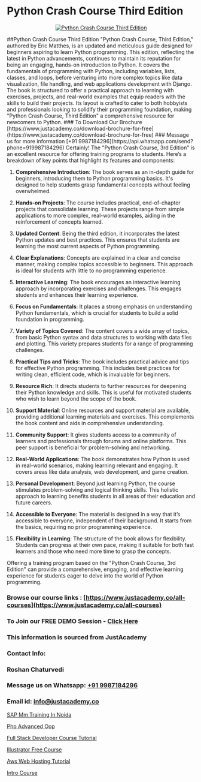 # Python Crash Course Third Edition

<p align="center">
  <a href="https://justacademy.co/course-detail/python-training">
    <img src="https://justacademy.co/storage2/course_image/1709713400_course_image.webp" alt="Python Crash Course Third Edition">
  </a>
</p>
##Python Crash Course Third Edition
"Python Crash Course, Third Edition," authored by Eric Matthes, is an updated and meticulous guide designed for beginners aspiring to learn Python programming. This edition, reflecting the latest in Python advancements, continues to maintain its reputation for being an engaging, hands-on introduction to Python. It covers the fundamentals of programming with Python, including variables, lists, classes, and loops, before venturing into more complex topics like data visualization, file handling, and web applications development with Django. The book is structured to offer a practical approach to learning with exercises, projects, and real-world examples that equip readers with the skills to build their projects. Its layout is crafted to cater to both hobbyists and professionals looking to solidify their programming foundation, making "Python Crash Course, Third Edition" a comprehensive resource for newcomers to Python.
### To Download Our Brochure [https://www.justacademy.co/download-brochure-for-free](https://www.justacademy.co/download-brochure-for-free)
### Message us for more information [+91 9987184296](https://api.whatsapp.com/send?phone=919987184296)
Certainly! The "Python Crash Course, 3rd Edition" is an excellent resource for offering training programs to students. Here’s a breakdown of key points that highlight its features and components:

1) **Comprehensive Introduction**: The book serves as an in-depth guide for beginners, introducing them to Python programming basics. It's designed to help students grasp fundamental concepts without feeling overwhelmed.

2) **Hands-on Projects**: The course includes practical, end-of-chapter projects that consolidate learning. These projects range from simple applications to more complex, real-world examples, aiding in the reinforcement of concepts learned.

3) **Updated Content**: Being the third edition, it incorporates the latest Python updates and best practices. This ensures that students are learning the most current aspects of Python programming.

4) **Clear Explanations**: Concepts are explained in a clear and concise manner, making complex topics accessible to beginners. This approach is ideal for students with little to no programming experience.

5) **Interactive Learning**: The book encourages an interactive learning approach by incorporating exercises and challenges. This engages students and enhances their learning experience.

6) **Focus on Fundamentals**: It places a strong emphasis on understanding Python fundamentals, which is crucial for students to build a solid foundation in programming.

7) **Variety of Topics Covered**: The content covers a wide array of topics, from basic Python syntax and data structures to working with data files and plotting. This variety prepares students for a range of programming challenges.

8) **Practical Tips and Tricks**: The book includes practical advice and tips for effective Python programming. This includes best practices for writing clean, efficient code, which is invaluable for beginners.

9) **Resource Rich**: It directs students to further resources for deepening their Python knowledge and skills. This is useful for motivated students who wish to learn beyond the scope of the book.

10) **Support Material**: Online resources and support material are available, providing additional learning materials and exercises. This complements the book content and aids in comprehensive understanding.

11) **Community Support**: It gives students access to a community of learners and professionals through forums and online platforms. This peer support is beneficial for problem-solving and networking.

12) **Real-World Applications**: The book demonstrates how Python is used in real-world scenarios, making learning relevant and engaging. It covers areas like data analysis, web development, and game creation.

13) **Personal Development**: Beyond just learning Python, the course stimulates problem-solving and logical thinking skills. This holistic approach to learning benefits students in all areas of their education and future careers.

14) **Accessible to Everyone**: The material is designed in a way that it’s accessible to everyone, independent of their background. It starts from the basics, requiring no prior programming experience.

15) **Flexibility in Learning**: The structure of the book allows for flexibility. Students can progress at their own pace, making it suitable for both fast learners and those who need more time to grasp the concepts.

Offering a training program based on the "Python Crash Course, 3rd Edition" can provide a comprehensive, engaging, and effective learning experience for students eager to delve into the world of Python programming.

### Browse our course links : [https://www.justacademy.co/all-courses](https://www.justacademy.co/all-courses) 
### To Join our FREE DEMO Session - [Click Here](https://www.justacademy.co/register-for-course-demo)


### This information is sourced from JustAcademy
### Contact Info:
### Roshan Chaturvedi
### Message us on Whatsapp: [+91 9987184296](https://api.whatsapp.com/send?phone=919987184296)
### Email id: [info@justacademy.co](mailto:info@justacademy.co)
                
[SAP Mm Training In Noida](https://www.linkedin.com/pulse/sap-mm-training-noida-justacademy-bay-area-tup5f/)

[Php Advanced Oop](https://www.linkedin.com/pulse/php-advanced-oop-justacademy-7d2vc?trackingId=SuouZz4PUiA2xDhCe%2B9XHg%3D%3D&lipi=urn%3Ali%3Apage%3Ad_flagship3_company_admin%3BxUP8vDI1SK6JTwycAY2syQ%3D%3D)

[Full Stack Developer Course Tutorial](https://medium.com/@akanshapatil/full-stack-developer-course-tutorial-2222453d6cf2)

[Illustrator Free Course](https://medium.com/@akanshapatil/illustrator-free-course-3abc168bfd57)

[Aws Web Hosting Tutorial](https://justacademyin.github.io/justacademy/aws-web-hosting-tutorial)

[Intro Course](https://justacademyin.github.io/justacademy/intro-course)

